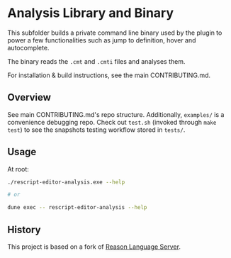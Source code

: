 # Analysis Library and Binary

This subfolder builds a private command line binary used by the plugin to power a few functionalities such as jump to definition, hover and autocomplete.

The binary reads the `.cmt` and `.cmti` files and analyses them.

For installation & build instructions, see the main CONTRIBUTING.md.

## Overview

See main CONTRIBUTING.md's repo structure. Additionally, `examples/` is a convenience debugging repo. Check out `test.sh` (invoked through `make test`) to see the snapshots testing workflow stored in `tests/`.

## Usage

At root:

```sh
./rescript-editor-analysis.exe --help

# or

dune exec -- rescript-editor-analysis --help
```

## History

This project is based on a fork of [Reason Language Server](https://github.com/jaredly/reason-language-server).
